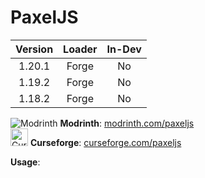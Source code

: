 # PaxelJS

| **Version** | **Loader** | **In-Dev** |
|:-----------:|:----------:|:----------:|
|   1.20.1    |   Forge    |     No     |
|   1.19.2    |   Forge    |     No     |
|   1.18.2    |   Forge    |     No     |

<img src="mr.png" alt="Modrinth"/> **Modrinth**: [modrinth.com/paxeljs](https://modrinth.com/mod/paxeljs) \
<img src="cf.png" alt="Curseforge" width="28" height="28"/> **Curseforge**: [curseforge.com/paxeljs](https://www.curseforge.com/minecraft/mc-mods/paxeljs)

**Usage**: 
<tabs>
    <tab title="1.19+">
        <code-block lang="javascript" src="https://raw.githubusercontent.com/FooterManDev/Footers-Docs/master/FooterMan/resources/paxel.js"/>
    </tab>
    <tab title="1.18-">
        <code-block lang="javascript" src="https://raw.githubusercontent.com/FooterManDev/Footers-Docs/master/FooterMan/resources/paxel18.js"/>
    </tab>
</tabs>
